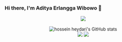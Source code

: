 ### Hi there, I'm Aditya Erlangga Wibowo 👋

<p align="center"><img src="https://www.codewars.com/users/adityaerlangga2003/badges/large"/><br /><br />
  <img src="https://github-readme-stats.vercel.app/api?username=adityaerlangga&show_icons=true&include_all_commits=true&theme=monokai" alt="hossein heydari's GitHub stats" /><br />
  <img src="https://github-readme-streak-stats.herokuapp.com/?user=adityaerlangga&theme=monokai"/>
  <img src="https://github-readme-stats.vercel.app/api/top-langs/?username=adityaerlangga&layout=compact&theme=monokai&langs_count=12"/><br />
</p>

<!--
**adityaerlangga/adityaerlangga** is a ✨ _special_ ✨ repository because its `README.md` (this file) appears on your GitHub profile.

Here are some ideas to get you started:

- 🔭 I’m currently working on Sekolah.mu
- 🌱 I’m currently learning Go
- 📫 How to reach me: (+62) 822 8073 1079 or www.adityaerlangga.id
- 😄 Pronouns: He/Him
- ⚡ Fun fact: I'm a Collegian
-->
